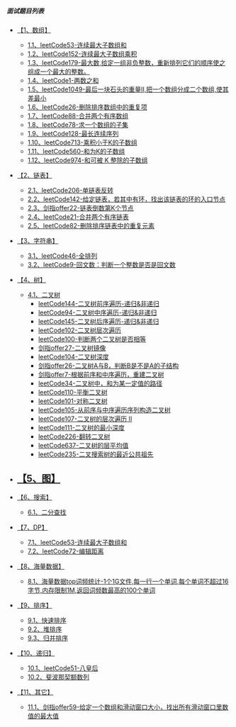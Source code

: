 ##### 面试题目列表
* [【1、数组】]()
    - [1.1、leetCode53-连续最大子数组和](../com/libin/leetcode_cn_algorithm/_1_array/_0053_maxSubArray.java)
    - [1.2、leetCode152-连续最大子数组乘积]()
    - [1.3、leetCode179-最大数,给定一组非负整数，重新排列它们的顺序使之组成一个最大的整数。]()
    - [1.4、leetCode1-两数之和](../com/libin/leetcode_cn_algorithm/_1_array/_0001_twoSum.java)
    - [1.5、leetCode1049-最后一块石头的重量II,把一个数组分成二个数组,使其差最小](01背包最小差值.md)
    - [1.6、leetCode26-删除排序数组中的重复项](../com/libin/leetcode_cn_algorithm/_1_array/_0026_removeDuplicates.java)
    - [1.7、leetCode88-合并两个有序数组](../com/libin/leetcode_cn_algorithm/_1_array/_0088_merge.java)
    - [1.8、leetCode78-求一个数组的子集]()
    - [1.9、leetCode128-最长连续序列]()
    - [1.10、leetCode713-乘积小于K的子数组]()
    - [1.11、leetCode560-和为K的子数组]()
    - [1.12、leetCode974-和可被 K 整除的子数组]()

* [【2、链表】]()
    - [2.1、leetCode206-单链表反转]()
    - [2.2、leetCode142-给定链表，若其中有环，找出该链表的环的入口节点]()
    - [2.3、剑指offer22-链表倒数第K个节点]()
    - [2.4、leetCode21-合并两个有序链表](../com/libin/leetcode_cn_algorithm/_2_linked/_0021_mergeTwoLists.java)
    - [2.5、leetCode82-删除排序链表中的重复元素](../com/libin/leetcode_cn_algorithm/_2_linked/_0083_deleteDuplicates.java)

* [【3、字符串】]()
    - [3.1、leetCode46-全排列](../com/libin/leetcode_cn_algorithm/_3_character/_0046_permute.java)
    - [3.2、leetCode9-回文数：判断一个整数是否是回文数]()

* [【4、树】]()
    - [4.1、二叉树]()
        - [leetCode144-二叉树前序遍历-递归&非递归](../com/libin/leetcode_cn_algorithm/_4_tree/_0144_preorderTraversal.java)
        - [leetCode94-二叉树中序遍历-递归&非递归](../com/libin/leetcode_cn_algorithm/_4_tree/_0094_inorderTraversal.java)
        - [leetCode145-二叉树后序遍历-递归&非递归](../com/libin/leetcode_cn_algorithm/_4_tree/_0145_postorderTraversal.java)
        - [leetCode102-二叉树层次遍历](../com/libin/leetcode_cn_algorithm/_4_tree/_0102_levelOrder.java)
        - [leetCode100-判断两个二叉树是否相等](../com/libin/leetcode_cn_algorithm/_4_tree/_0100_isSameTree.java)
        - [剑指offer27-二叉树镜像](../com/libin/leetcode_cn_algorithm/_4_tree/_0101_isSymmetric.java)
        - [leetCode104-二叉树深度](../com/libin/leetcode_cn_algorithm/_4_tree/_0104_maxDepth.java)
        - [剑指offer26-二叉树A与B，判断B是不是A的子结构]()
        - [剑指offer7-根据前序和中序遍历，重建二叉树]()
        - [leetCode34-二叉树中，和为某一定值的路径]()
        - [leetCode110-平衡二叉树](../com/libin/leetcode_cn_algorithm/_4_tree/_0110_isBalanced.java)
        - [leetCode101-对称二叉树](../com/libin/leetcode_cn_algorithm/_4_tree/_0101_isSymmetric.java)
        - [leetCode105-从前序与中序遍历序列构造二叉树](../com/libin/leetcode_cn_algorithm/_4_tree/_0105_buildTree.java)
        - [leetCode107-二叉树的层次遍历 II](../com/libin/leetcode_cn_algorithm/_4_tree/_0107_levelOrderBottom.java)
        - [leetCode111-二叉树的最小深度](../com/libin/leetcode_cn_algorithm/_4_tree/_0111_minDepth.java) 
        - [leetCode226-翻转二叉树](../com/libin/leetcode_cn_algorithm/_4_tree/_0226_invertTree.java)
        - [leetCode637-二叉树的层平均值](../com/libin/leetcode_cn_algorithm/_4_tree/_0637_averageOfLevels.java)
        - [leetCode235-二叉搜索树的最近公共祖先](../com/libin/leetcode_cn_algorithm/_4_tree/_0235_lowestCommonAncestor.java)

* [【5、图】]()
    - 

* [【6、搜索】]()
    - [6.1、二分查找]()

* [【7、DP】]()
    - [7.1、leetCode53-连续最大子数组和](../com/libin/leetcode_cn_algorithm/_1_array/_0053_maxSubArray.java)
    - [7.2、leetCode72-编辑距离](../com/libin/leetcode_cn_algorithm/_0072_minDistance.java)

* [【8、海量数据】]()
    - [8.1、海量数据top词频统计-1个1G文件,每一行一个单词,每个单词不超过16字节,内存限制1M,返回词频数最高的100个单词]()

* [【9、排序】]()
    - [9.1、快速排序]()
    - [9.2、堆排序]()
    - [9.3、归并排序]()

* [【10、递归】]()
    - [10.1、leetCode51-八皇后]()
    - [10.2、斐波那契额数列]()

* [【11、其它】]()
    - [11.1、剑指offer59-给定一个数组和滑动窗口大小，找出所有滑动窗口里数值的最大值]()

